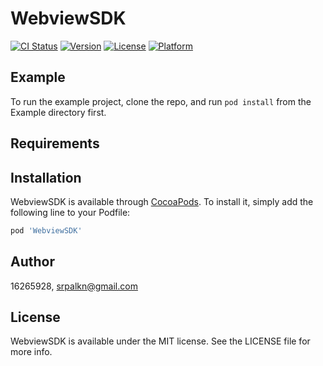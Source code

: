 # WebviewSDK

[![CI Status](https://img.shields.io/travis/16265928/WebviewSDK.svg?style=flat)](https://travis-ci.org/16265928/WebviewSDK)
[![Version](https://img.shields.io/cocoapods/v/WebviewSDK.svg?style=flat)](https://cocoapods.org/pods/WebviewSDK)
[![License](https://img.shields.io/cocoapods/l/WebviewSDK.svg?style=flat)](https://cocoapods.org/pods/WebviewSDK)
[![Platform](https://img.shields.io/cocoapods/p/WebviewSDK.svg?style=flat)](https://cocoapods.org/pods/WebviewSDK)

## Example

To run the example project, clone the repo, and run `pod install` from the Example directory first.

## Requirements

## Installation

WebviewSDK is available through [CocoaPods](https://cocoapods.org). To install
it, simply add the following line to your Podfile:

```ruby
pod 'WebviewSDK'
```

## Author

16265928, srpalkn@gmail.com

## License

WebviewSDK is available under the MIT license. See the LICENSE file for more info.
